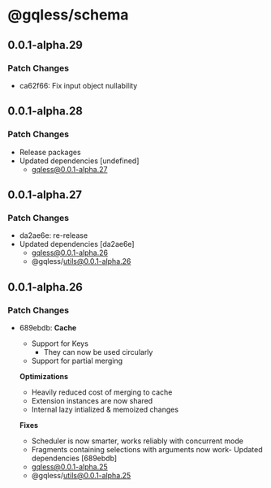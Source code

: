 # @gqless/schema

## 0.0.1-alpha.29

### Patch Changes

- ca62f66: Fix input object nullability

## 0.0.1-alpha.28

### Patch Changes

- Release packages
- Updated dependencies [undefined]
  - gqless@0.0.1-alpha.27

## 0.0.1-alpha.27

### Patch Changes

- da2ae6e: re-release
- Updated dependencies [da2ae6e]
  - gqless@0.0.1-alpha.26
  - @gqless/utils@0.0.1-alpha.26

## 0.0.1-alpha.26

### Patch Changes

- 689ebdb: **Cache**

  - Support for Keys
    - They can now be used circularly
  - Support for partial merging

  **Optimizations**

  - Heavily reduced cost of merging to cache
  - Extension instances are now shared
  - Internal lazy intialized & memoized changes

  **Fixes**

  - Scheduler is now smarter, works reliably with concurrent mode
  - Fragments containing selections with arguments now work- Updated dependencies [689ebdb]
  - gqless@0.0.1-alpha.25
  - @gqless/utils@0.0.1-alpha.25
